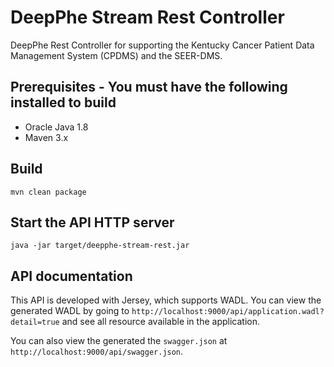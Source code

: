 # DeepPhe Stream Rest Controller

DeepPhe Rest Controller for supporting the Kentucky Cancer Patient Data Management System (CPDMS) and the SEER-DMS.

## Prerequisites - You must have the following installed to build
* Oracle Java 1.8
* Maven 3.x

## Build

````
mvn clean package
````

## Start the API HTTP server

````
java -jar target/deepphe-stream-rest.jar
````

## API documentation

This API is developed with Jersey, which supports WADL. You can view the generated WADL by going to `http://localhost:9000/api/application.wadl?detail=true` and see all resource available in the application.

You can also view the generated the `swagger.json` at `http://localhost:9000/api/swagger.json`.
